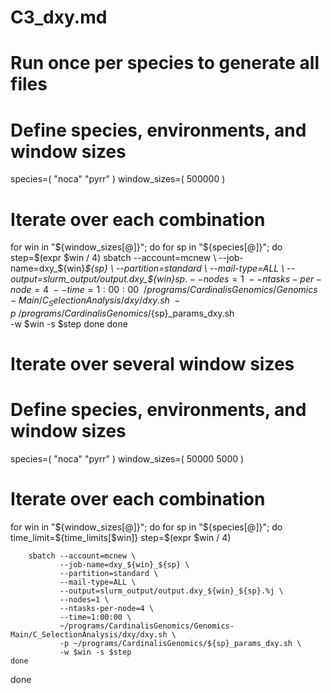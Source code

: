 # C3_dxy.md

# Run once per species to generate all files

# Define species, environments, and window sizes
species=( "noca" "pyrr" )
window_sizes=( 500000 )

# Iterate over each combination
for win in "${window_sizes[@]}"; do
    for sp in "${species[@]}"; do
    step=$(expr $win / 4)
        sbatch --account=mcnew \
               --job-name=dxy_${win}_${sp} \
               --partition=standard \
               --mail-type=ALL \
               --output=slurm_output/output.dxy_${win}_${sp}.%j \
               --nodes=1 \
               --ntasks-per-node=4 \
               --time=1:00:00 \
               ~/programs/CardinalisGenomics/Genomics-Main/C_SelectionAnalysis/dxy/dxy.sh \
               -p ~/programs/CardinalisGenomics/${sp}_params_dxy.sh \
               -w $win -s $step
    done
done

# Iterate over several window sizes

# Define species, environments, and window sizes
species=( "noca" "pyrr" )
window_sizes=( 50000 5000 )

# Iterate over each combination
for win in "${window_sizes[@]}"; do
    for sp in "${species[@]}"; do
        time_limit=${time_limits[$win]}
        step=$(expr $win / 4)


        sbatch --account=mcnew \
               --job-name=dxy_${win}_${sp} \
               --partition=standard \
               --mail-type=ALL \
               --output=slurm_output/output.dxy_${win}_${sp}.%j \
               --nodes=1 \
               --ntasks-per-node=4 \
               --time=1:00:00 \
               ~/programs/CardinalisGenomics/Genomics-Main/C_SelectionAnalysis/dxy/dxy.sh \
               -p ~/programs/CardinalisGenomics/${sp}_params_dxy.sh \
               -w $win -s $step
    done
done


